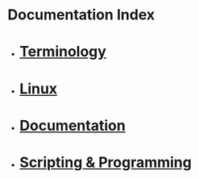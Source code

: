 # Documentation Index

- # [Terminology](https://github.com/hydropero/Documentation/blob/main/Terminology.md)

- # [Linux](https://github.com/hydropero/Terminology/blob/main/Linux.md)

- # [Documentation]()
  
- # [Scripting & Programming](https://github.com/hydropero/Terminology/blob/main/Programming.md)


